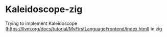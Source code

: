 # Kaleidoscope-zig
Trying to implement Kaleidoscope (https://llvm.org/docs/tutorial/MyFirstLanguageFrontend/index.html) in zig
